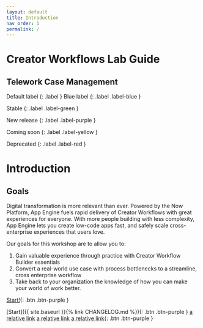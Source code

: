 ```yaml
---
layout: default
title: Introduction
nav_order: 1
permalink: /
---
```

# Creator Workflows Lab Guide

## Telework Case Management

Default label {: .label }
Blue label {: .label .label-blue }

Stable {: .label .label-green }

New release {: .label .label-purple }

Coming soon {: .label .label-yellow }

Deprecated {: .label .label-red }

# Introduction

## Goals

Digital transformation is more relevant than ever. Powered by the Now Platform, App Engine fuels rapid delivery of Creator Workflows with great experiences for everyone. With more people building with less complexity, App Engine lets you create low-code apps fast, and safely scale cross-enterprise experiences that users love.

Our goals for this workshop are to allow you to:

1. Gain valuable experience through practice with Creator Workflow Builder essentials
2. Convert a real-world use case with process bottlenecks to a streamline, cross enterprise workflow
3. Take back to your organization the knowledge of how you can make your world of work better.


[Start!](https://marcmouries.github.io/Telework-Case-Management-Lab/docs/){: .btn .btn-purple }


[Start]({{ site.baseurl }}{% link CHANGELOG.md %}){: .btn .btn-purple }
[a relative link](other_file.md)
[a relative link](/docs/Part_1_Build_the_Foundation/Part_1.1_Exercise_1.md)
[a relative link](/docs/Part_1_Build_the_Foundation/Part_1.1_Exercise_1.md){: .btn .btn-purple }